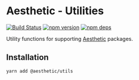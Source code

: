 # Aesthetic - Utilities

[![Build Status](https://github.com/aesthetic-suite/framework/workflows/Build/badge.svg)](https://github.com/aesthetic-suite/framework/actions?query=branch%3Amaster)
[![npm version](https://badge.fury.io/js/%40aesthetic%utils.svg)](https://www.npmjs.com/package/@aesthetic/utils)
[![npm deps](https://david-dm.org/aesthetic-suite/framework.svg?path=packages/utils)](https://www.npmjs.com/package/@aesthetic/utils)

Utility functions for supporting [Aesthetic](https://github.com/aesthetic-suite/framework) packages.

## Installation

```
yarn add @aesthetic/utils
```
